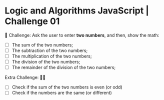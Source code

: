 # Logic and Algorithms JavaScript | Challenge 01

🎯 Challenge:
Ask the user to enter **two numbers**, and then, show the math:
- [ ] The sum of the two numbers;
- [ ] The subtraction of the two numbers;
- [ ] The multiplication of the two numbers;
- [ ] The division of the two numbers;
- [ ] The remainder of the division of the two numbers;

Extra Challenge: 👀🚀
- [ ] Check if the sum of the two numbers is even (or odd)
- [ ] Check if the numbers are the same (or different)
